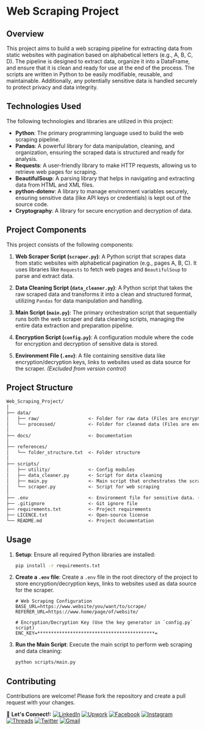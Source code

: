 # Web Scraping Project

## Overview

This project aims to build a web scraping pipeline for extracting data from static websites with pagination based on alphabetical letters (e.g., A, B, C, D). The pipeline is designed to extract data, organize it into a DataFrame, and ensure that it is clean and ready for use at the end of the process. The scripts are written in Python to be easily modifiable, reusable, and maintainable. Additionally, any potentially sensitive data is handled securely to protect privacy and data integrity.

## Technologies Used

The following technologies and libraries are utilized in this project:

- **Python**: The primary programming language used to build the web scraping pipeline.
- **Pandas**: A powerful library for data manipulation, cleaning, and organization, ensuring the scraped data is structured and ready for analysis.
- **Requests**: A user-friendly library to make HTTP requests, allowing us to retrieve web pages for scraping.
- **BeautifulSoup**: A parsing library that helps in navigating and extracting data from HTML and XML files.
- **python-dotenv**: A library to manage environment variables securely, ensuring sensitive data (like API keys or credentials) is kept out of the source code.
- **Cryptography**: A library for secure encryption and decryption of data.

## Project Components

This project consists of the following components:

1. **Web Scraper Script (`scraper.py`)**: A Python script that scrapes data from static websites with alphabetical pagination (e.g., pages A, B, C). It uses libraries like `Requests` to fetch web pages and `BeautifulSoup` to parse and extract data.

2. **Data Cleaning Script (`data_cleaner.py`)**: A Python script that takes the raw scraped data and transforms it into a clean and structured format, utilizing `Pandas` for data manipulation and handling.

3. **Main Script (`main.py`)**: The primary orchestration script that sequentially runs both the web scraper and data cleaning scripts, managing the entire data extraction and preparation pipeline.

4. **Encryption Script (`config.py`)**: A configuration module where the code for encryption and decryption of sensitive data is stored.

5. **Environment File (`.env`)**: A file containing sensitive data like encryption/decryption keys, links to websites used as data source for the scraper. *(Excluded from version control)*

## Project Structure

```txt
Web_Scraping_Project/
│
├── data/
│   ├── raw/                  <- Folder for raw data (Files are encrypted for privacy and security)
│   └── processed/            <- Folder for cleaned data (Files are encrypted for privacy and security)
│
├── docs/                     <- Documentation
│
├── references/
│   └── folder_structure.txt  <- Folder structure
│
├── scripts/
│   ├── utility/              <- Config modules
│   ├── data_cleaner.py       <- Script for data cleaning
│   ├── main.py               <- Main script that orchestrates the scraping and cleaning
│   └── scraper.py            <- Script for web scraping
│
├── .env                      <- Environment file for sensitive data. (Excluded from version control)
├── .gitignore                <- Git ignore file
├── requirements.txt          <- Project requirements
├── LICENCE.txt               <- Open-source license
└── README.md                 <- Project documentation
```

## Usage

1. **Setup**: Ensure all required Python libraries are installed:

   ```bash
   pip install -r requirements.txt
   ```

2. **Create a `.env` file**: Create a `.env` file in the root directory of the project to store encryption/decryption keys, links to websites used as data source for the scraper.

   ```.env
   # Web Scraping Configuration
   BASE_URL=https://www.website/you/want/to/scrape/
   REFERER_URL=https://www.home/page/of/website/ 

   # Encryption/Decryption Key (Use the key generator in `config.py` script)
   ENC_KEY=*******************************************=
   ```

3. **Run the Main Script**: Execute the main script to perform web scraping and data cleaning:

   ```bash
   python scripts/main.py
   ```

## Contributing

Contributions are welcome! Please fork the repository and create a pull request with your changes.

📝 **Let's Connect!:**
[![LinkedIn](https://img.shields.io/badge/-LinkedIn-0077B5?style=flat-square&logo=linkedin&logoColor=white)](https://www.linkedin.com/in/mrjxtr)
[![Upwork](https://img.shields.io/badge/-Upwork-6fda44?style=flat-square&logo=upwork&logoColor=white)](https://www.upwork.com/freelancers/~01f2fd0e74a0c5055a?mp_source=share)
[![Facebook](https://img.shields.io/badge/-Facebook-1877F2?style=flat-square&logo=facebook&logoColor=white)](https://www.facebook.com/mrjxtr)
[![Instagram](https://img.shields.io/badge/-Instagram-E4405F?style=flat-square&logo=instagram&logoColor=white)](https://www.instagram.com/mrjxtr)
[![Threads](https://img.shields.io/badge/-Threads-000000?style=flat-square&logo=threads&logoColor=white)](https://www.threads.net/@mrjxtr)
[![Twitter](https://img.shields.io/badge/-Twitter-1DA1F2?style=flat-square&logo=twitter&logoColor=white)](https://twitter.com/mrjxtr)
[![Gmail](https://img.shields.io/badge/-Gmail-D14836?style=flat-square&logo=gmail&logoColor=white)](mailto:youremail@gmail.com)
